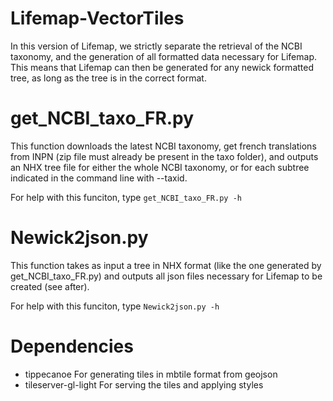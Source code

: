 # Lifemap-VectorTiles

In this version of Lifemap, we strictly separate the retrieval of the NCBI taxonomy, and the generation of all formatted data necessary for Lifemap. 
This means that Lifemap can then be generated for any newick formatted tree, as long as the tree is in the correct format.

# get_NCBI_taxo_FR.py
This function downloads the latest NCBI taxonomy, get french translations from INPN (zip file must already be present in the taxo folder), and outputs an NHX tree file for either the whole NCBI taxonomy, or for each subtree indicated in the command line with --taxid.

For help with this funciton, type `get_NCBI_taxo_FR.py -h`

# Newick2json.py
This function takes as input a tree in NHX format (like the one generated by get_NCBI_taxo_FR.py) and outputs all json files necessary for Lifemap to be created (see after). 

For help with this funciton, type `Newick2json.py -h`


# Dependencies
* tippecanoe
For generating tiles in mbtile format from geojson
* tileserver-gl-light
For serving the tiles and applying styles
